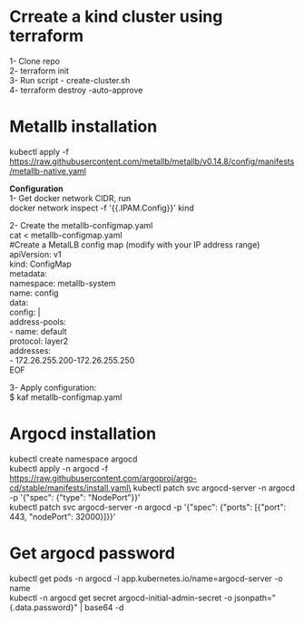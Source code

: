 # Crreate a kind cluster using terraform 
1- Clone repo \
2- terraform init \
3- Run script - create-cluster.sh \
4- terraform destroy -auto-approve

# Metallb installation
kubectl apply -f https://raw.githubusercontent.com/metallb/metallb/v0.14.8/config/manifests/metallb-native.yaml

**Configuration**\
1- Get docker network CIDR, run\
docker network inspect -f '{{.IPAM.Config}}' kind

2- Create the metallb-configmap.yaml\
cat <<EOF > metallb-configmap.yaml\
#Create a MetalLB config map (modify with your IP address range)\
apiVersion: v1\
kind: ConfigMap\
metadata:\
  namespace: metallb-system\
  name: config\
data:\
  config: |\
    address-pools:\
    - name: default\
      protocol: layer2\
      addresses:\
      - 172.26.255.200-172.26.255.250\
EOF

3- Apply configuration:\
$ kaf metallb-configmap.yaml

# Argocd installation
kubectl create namespace argocd \
kubectl apply -n argocd -f https://raw.githubusercontent.com/argoproj/argo-cd/stable/manifests/install.yaml\
kubectl patch svc argocd-server -n argocd -p '{"spec": {"type": "NodePort"}}'\
kubectl patch svc argocd-server -n argocd -p '{"spec": {"ports": [{"port": 443, "nodePort": 32000}]}}'

# Get argocd password
kubectl get pods -n argocd -l app.kubernetes.io/name=argocd-server -o name\
kubectl -n argocd get secret argocd-initial-admin-secret -o jsonpath="{.data.password}" | base64 -d
